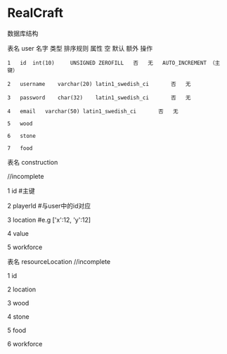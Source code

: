 # RealCraft
数据库结构

表名 user
  	名字	类型	排序规则	属性	空	默认	额外	操作
  	
	1	id	int(10)		UNSIGNED ZEROFILL	否	无	AUTO_INCREMENT （主键）

	2	username	varchar(20)	latin1_swedish_ci		否	无		

	3	password	char(32)	latin1_swedish_ci		否	无		

	4	email	varchar(50)	latin1_swedish_ci		否	无

 	5 	wood

 	6 	stone

	7 	food
	
表名 construction

//incomplete

 1 id #主键
 
 2 playerId #与user中的id对应
 
 3 location #e.g ['x':12, 'y':12]
 
 4 value

 5 workforce

 表名 resourceLocation
 //incomplete

 1 id 

 2 location

 3 wood

 4 stone

 5 food
 
 6 workforce
